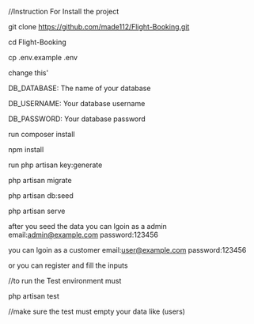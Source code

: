 //Instruction For Install the project 



git clone https://github.com/made112/Flight-Booking.git


cd Flight-Booking


cp .env.example .env


change this'


DB_DATABASE: The name of your database



DB_USERNAME: Your database username



DB_PASSWORD: Your database password

run composer install

npm install

run php artisan key:generate

php artisan migrate

php artisan db:seed

php artisan serve

after you seed the data 
you can lgoin as a admin 
email:admin@example.com
password:123456

you can lgoin as a customer 
email:user@example.com
password:123456

or you can register and fill the inputs


//to run the Test environment must 


php artisan test


//make sure the test must empty your data like (users)
